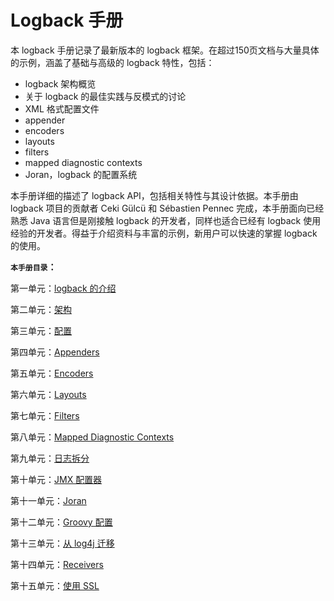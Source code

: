# Logback 手册

本 logback 手册记录了最新版本的 logback 框架。在超过150页文档与大量具体的示例，涵盖了基础与高级的 logback 特性，包括：

* logback 架构概览
* 关于 logback 的最佳实践与反模式的讨论
* XML 格式配置文件
* appender
* encoders
* layouts
* filters
* mapped diagnostic contexts
* Joran，logback 的配置系统



本手册详细的描述了 logback API，包括相关特性与其设计依据。本手册由 logback 项目的贡献者 Ceki Gülcü 和 Sébastien Pennec 完成，本手册面向已经熟悉 Java 语言但是刚接触 logback 的开发者，同样也适合已经有 logback 使用经验的开发者。得益于介绍资料与丰富的示例，新用户可以快速的掌握 logback 的使用。


**`本手册目录`：**

第一单元：[logback 的介绍](https://github.com/rootedInSoil/logback_manual/blob/master/chapter01.md)

第二单元：[架构]()

第三单元：[配置]()

第四单元：[Appenders]()

第五单元：[Encoders]()

第六单元：[Layouts]()

第七单元：[Filters]()

第八单元：[Mapped Diagnostic Contexts]()

第九单元：[日志拆分]()

第十单元：[JMX 配置器]()

第十一单元：[Joran]()

第十二单元：[Groovy 配置]()

第十三单元：[从 log4j 迁移]()

第十四单元：[Receivers]()

第十五单元：[使用 SSL]()
